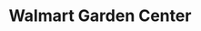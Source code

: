 ---
title: "Walmart Garden Center"
url: /travelers-rest/walmart-garden-center/
shop: garden centre
---